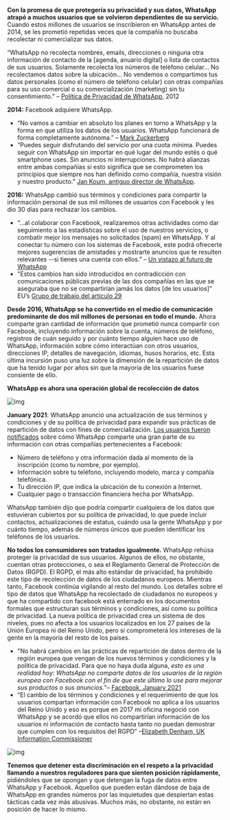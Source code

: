 **Con la promesa de que protegería su privacidad y sus datos, WhatsApp atrapó a muchos usuarios que se volvieron dependientes de su servicio.** Cuando estos millones de usuarios se inscribieron en WhatsApp antes de 2014, se les prometió repetidas veces que la compañía no buscaba recolectar ni comercializar sus datos. 

“WhatsApp no recolecta nombres, emails, direcciones o ninguna otra información de contacto de la [agenda, anuario digital] o lista de contactos de sus usuarios. Solamente recolecta los números de teléfono celular… No recolectamos datos sobre la ubicación… No vendemos o compartimos tus datos personales (como el número de teléfono celular) con otras compañías para su uso comercial o su comercialización (marketing) sin tu consentimiento.” – [Política de Privacidad de WhatsApp](https://techcrunch.com/2014/04/10/whatsapp-privacy/), 2012



**2014:** Facebook adquiere WhatsApp. 

- “No vamos a cambiar en absoluto los planes en torno a WhatsApp y la forma en que utiliza los datos de los usuarios. WhatsApp funcionará de forma completamente autónoma.” – [Mark Zuckerberg](https://epic.org/privacy/ftc/whatsapp/EPIC-CDD-FTC-WhatsApp-Complaint-2016.pdf)
- “Puedes seguir disfrutando del servicio por una cuota mínima. Puedes seguir con WhatsApp sin importar en qué lugar del mundo estés o qué smartphone uses. Sin anuncios ni interrupciones. No habrá alianzas entre ambas compañías si esto significa que se comprometen los principios que siempre nos han definido como compañía, nuestra visión y nuestro producto.” [Jan Koum, antiguo director de WhatsApp](https://blog.whatsapp.com/facebook).



**2016:** WhatsApp cambió sus términos y condiciones para compartir la información personal de sus mil millones de usuarios con Facebook y les dio 30 días para rechazar los cambios.

- “...al colaborar con Facebook, realizaremos otras actividades como dar seguimiento a las estadísticas sobre el uso de nuestros servicios, o combatir mejor los mensajes no solicitados (spam) en WhatsApp. Y al conectar tu número con los sistemas de Facebook, este podrá ofrecerte mejores sugerencias de amistades y mostrarte anuncios que te resulten relevantes --si tienes una cuenta con ellos.” – [Un vistazo al futuro de WhatsApp](https://blog.whatsapp.com/looking-ahead-for-whats-app) 
- "Estos cambios han sido introducidos en contradicción con comunicaciones públicas previas de las dos compañías en las que se aseguraba que no se compartirían jamás los datos [de los usuarios]” EU’s [Grupo de trabajo del artículo 29](https://www.cnil.fr/sites/default/files/atoms/files/20161027_letter_of_the_chair_of_the_art_29_wp_whatsapp.pdf)



**Desde 2016, WhatsApp se ha convertido en el medio de comunicación predominante de dos mil millones de personas en todo el mundo.** Ahora comparte gran cantidad de información que prometió nunca compartir con Facebook, incluyendo información sobre la cuenta, números de teléfono, registros de cuán seguido y por cuánto tiempo alguien hace uso de WhatsApp, información sobre cómo interactúan con otros usuarios, direcciones IP, detalles de navegación, idiomas, husos horarios, etc. Esta última incursión puso una luz sobre la dimensión de la repartición de datos que ha tenido lugar por años sin que la mayoría de los usuarios fuese consiente de ello.



**WhatsApp es ahora una operación global de recolección de datos**

![img](https://specials-images.forbesimg.com/imageserve/6002db5f4c05b41da920bdd1/960x0.jpg)

**January 2021**: WhatsApp anunció una actualización de sus términos y condiciones y de su política de privacidad para expandir sus prácticas de repartición de datos con fines de comercialización. [Los usuarios fueron notificados](https://faq.whatsapp.com/general/security-and-privacy/what-information-does-whatsapp-share-with-the-facebook-companies) sobre cómo WhatsApp comparte una gran parte de su información con otras compañías pertenecientes a Facebook: 

- Número de teléfono y otra información dada al momento de la inscripción (como tu nombre, por ejemplo). 
- Información sobre tu teléfono, incluyendo modelo, marca y compañía telefónica.
- Tu dirección IP, que indica la ubicación de tu conexión a Internet. 
- Cualquier pago o transacción financiera hecha por WhatsApp.



WhatsApp también dijo que podría compartir cualquiera de los datos que estuvieran cubiertos por su política de privacidad, lo que puede incluir contactos, actualizaciones de estatus, cuándo usa la gente WhatsApp y por cuánto tiempo, además de números únicos que pueden identificar los teléfonos de los usuarios.



**No todos los consumidores son tratados igualmente.** WhatsApp rehúsa proteger la privacidad de sus usuarios. Algunos de ellos, no obstante, cuentan otras protecciones, o sea el Reglamento General de Protección de Datos (RGPD). El RGPD, el más alto estándar de privacidad, ha prohibido este tipo de recolección de datos de los ciudadanos europeos. Mientras tanto, Facebook continúa vigilando al resto del mundo. Los detalles sobre el tipo de datos que WhatsApp ha recolectado de ciudadanos no europeos y que ha compartido con facebook está enterrado en los documentos formales que estructuran sus términos y condiciones, así como su política de privacidad. La nueva política de privacidad crea un sistema de dos niveles, pues no afecta a los usuarios localizados en los 27 países de la Unión Europea ni del Reino Unido, pero sí comprometerá los intereses de la gente en la mayoría del resto de los países. 

- "No habrá cambios en las prácticas de repartición de datos dentro de la región europea que vengan de los nuevos términos y condiciones y la política de privacidad. Para que no haya duda alguna, *esto es una realidad hoy: WhatsApp no comparte datos de los usuarios de la región europea con Facebook con el fin de que este último lo use para mejorar sus productos o sus anuncios.*”– [Facebook, January 2021](https://www.irishtimes.com/business/technology/whatsapp-says-european-users-do-not-have-to-share-data-with-facebook-1.4452435)
- “El cambio de los términos y condiciones y el requerimiento de que los usuarios compartan información con Facebook no aplica a los usuarios del Reino Unido y eso es porque en 2017 mi oficina negoció con WhatsApp y se acordó que ellos no compartirían información de los usuarios ni información de contacto hasta tanto no puedan demostrar que cumplen con los requisitos del RGPD” –[Elizabeth Denham, UK Information Commissioner](https://www.theguardian.com/technology/gdpr)

![img](https://lh4.googleusercontent.com/Yhv5YhyxeMsKvAy7NPY8-c42T5ndw98YxfsJi1nHmwJgyjbiz695IIVCfTa8VIXDf9dt5kfWH3-MPbI0rkI77pDvA6niWHSVnFP0tPBHdhgmLpd_vNXO-T25S9DeKQ1XjKsO_nw)

**Tenemos que detener esta discriminación en el respeto a la privacidad llamando a nuestros reguladores para que sienten posición rápidamente,** pidiéndoles que se opongan y que detengan la fuga de datos entre WhatsApp y Facebook. Aquellos que pueden están dándose de baja de WhatsApp en grandes números por las inquietudes que despiertan estas tácticas cada vez más abusivas. Muchos más, no obstante, no están en posición de hacer lo mismo.